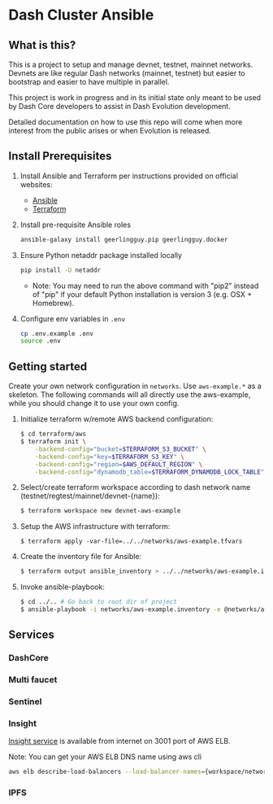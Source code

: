 # Dash Cluster Ansible


## What is this?

This is a project to setup and manage devnet, testnet, mainnet networks. Devnets
are like regular Dash networks (mainnet, testnet) but easier to bootstrap and easier to have
multiple in parallel.

This project is work in progress and in its initial state only meant to be used by Dash Core
developers to assist in Dash Evolution development.

Detailed documentation on how to use this repo will come when more interest from the public
arises or when Evolution is released.


## Install Prerequisites

1. Install Ansible and Terraform per instructions provided on official websites:

    * [Ansible](https://docs.ansible.com/ansible/latest/installation_guide/intro_installation.html)
    * [Terraform](https://www.terraform.io/intro/getting-started/install.html)

2. Install pre-requisite Ansible roles

    ```bash
    ansible-galaxy install geerlingguy.pip geerlingguy.docker
    ```

3. Ensure Python netaddr package installed locally

    ```bash
    pip install -U netaddr
    ```
    
    * Note: You may need to run the above command with "pip2" instead of "pip" if
      your default Python installation is version 3 (e.g. OSX + Homebrew).

4. Configure env variables in `.env`

    ```bash
    cp .env.example .env
    source .env
    ```

## Getting started

Create your own network configuration in `networks`. Use `aws-example.*` as a skeleton. The
following commands will all directly use the aws-example, while you should change it to use
your own config.

1. Initialize terraform w/remote AWS backend configuration:

    ```bash
    $ cd terraform/aws
    $ terraform init \
        -backend-config="bucket=$TERRAFORM_S3_BUCKET" \
        -backend-config="key=$TERRAFORM_S3_KEY" \
        -backend-config="region=$AWS_DEFAULT_REGION" \
        -backend-config="dynamodb_table=$TERRAFORM_DYNAMODB_LOCK_TABLE"
    ```

2. Select/create terraform workspace according to dash network name (testnet/regtest/mainnet/devnet-{name}):

    ```bash
    $ terraform workspace new devnet-aws-example
    ```

3. Setup the AWS infrastructure with terraform:

    ```
    $ terraform apply -var-file=../../networks/aws-example.tfvars
    ```

4. Create the inventory file for Ansible:

    ```bash
    $ terraform output ansible_inventory > ../../networks/aws-example.inventory
    ```

5. Invoke ansible-playbook:

    ```bash
    $ cd ../.. # Go back to root dir of project
    $ ansible-playbook -i networks/aws-example.inventory -e @networks/aws-example.yml cluster.yml
    ```

## Services

### DashCore

### Multi faucet

### Sentinel

### Insight

[Insight service](https://insight.dash.org/insight/) is available from internet on 3001 port of AWS ELB.

Note: You can get your AWS ELB DNS name using aws cli

```bash
aws elb describe-load-balancers --load-balancer-names={workspace/network name} | grep DNSName
```

### IPFS
